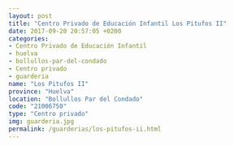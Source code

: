 ```yaml
---
layout: post
title: "Centro Privado de Educación Infantil Los Pitufos II"
date: 2017-09-20 20:57:05 +0200
categories:
- Centro Privado de Educación Infantil
- huelva
- bollullos-par-del-condado
- Centro privado
- guarderia
name: "Los Pitufos II"
province: "Huelva"
location: "Bollullos Par del Condado"
code: "21006750"
type: "Centro privado"
img: guarderia.jpg
permalink: /guarderias/los-pitufos-ii.html
---
```

